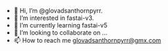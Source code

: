 - 👋 Hi, I’m @glovadsanthornpyrr.
- 👀 I’m interested in fastai-v3.
- 🌱 I’m currently learning fastai-v5
- 💞️ I’m looking to collaborate on ...
- 📫 How to reach me glovadsanthornpyrr@gmx.com
<!---
glovadsanthornpyrr/glovadsanthornpyrr is a ✨ special ✨ repository because its `README.md` (this file) appears on your GitHub profile.
You can click the Preview link to take a look at your changes.
--->
